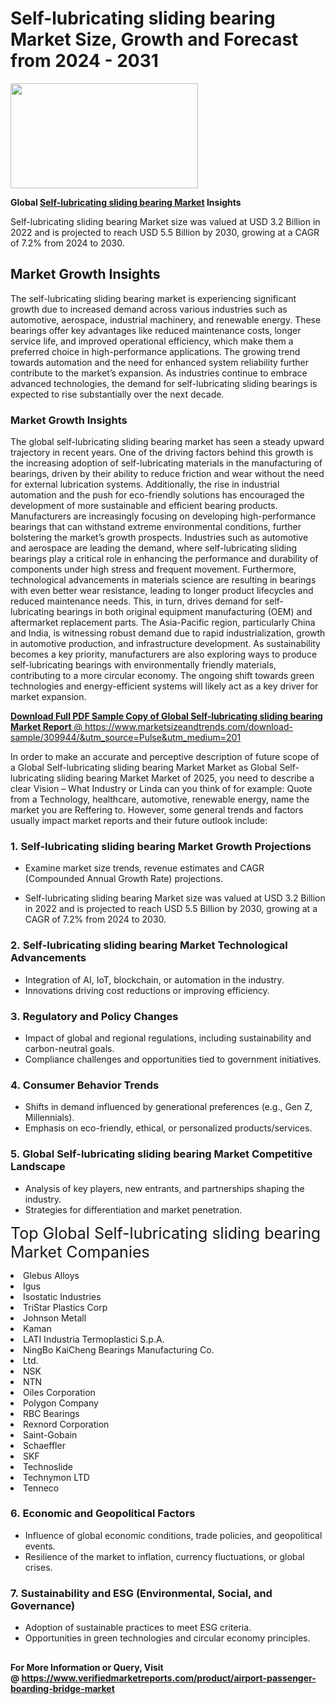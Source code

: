 <H1>Self-lubricating sliding bearing Market Size, Growth and Forecast from 2024 - 2031</H1><img class="aligncenter size-medium wp-image-584254" src="https://thirdeyenews.in/wp-content/uploads/2024/09/Global-Market-Research-300x168.jpeg" alt="" width="300" height="168" /><p><strong>Global&nbsp;<a href="https://www.marketsizeandtrends.com/download-sample/309944/&amp;utm_source=Pulse&amp;utm_medium=201">Self-lubricating sliding bearing Market</a> Insights</strong></p><p>Self-lubricating sliding bearing Market size was valued at USD 3.2 Billion in 2022 and is projected to reach USD 5.5 Billion by 2030, growing at a CAGR of 7.2% from 2024 to 2030.</p><p><h2>Market Growth Insights</h2> <p>The self-lubricating sliding bearing market is experiencing significant growth due to increased demand across various industries such as automotive, aerospace, industrial machinery, and renewable energy. These bearings offer key advantages like reduced maintenance costs, longer service life, and improved operational efficiency, which make them a preferred choice in high-performance applications. The growing trend towards automation and the need for enhanced system reliability further contribute to the market’s expansion. As industries continue to embrace advanced technologies, the demand for self-lubricating sliding bearings is expected to rise substantially over the next decade.</p> <p><a href="#"></a></p> <h3>Market Growth Insights</h3> <p>The global self-lubricating sliding bearing market has seen a steady upward trajectory in recent years. One of the driving factors behind this growth is the increasing adoption of self-lubricating materials in the manufacturing of bearings, driven by their ability to reduce friction and wear without the need for external lubrication systems. Additionally, the rise in industrial automation and the push for eco-friendly solutions has encouraged the development of more sustainable and efficient bearing products. Manufacturers are increasingly focusing on developing high-performance bearings that can withstand extreme environmental conditions, further bolstering the market’s growth prospects. Industries such as automotive and aerospace are leading the demand, where self-lubricating sliding bearings play a critical role in enhancing the performance and durability of components under high stress and frequent movement. Furthermore, technological advancements in materials science are resulting in bearings with even better wear resistance, leading to longer product lifecycles and reduced maintenance needs. This, in turn, drives demand for self-lubricating bearings in both original equipment manufacturing (OEM) and aftermarket replacement parts. The Asia-Pacific region, particularly China and India, is witnessing robust demand due to rapid industrialization, growth in automotive production, and infrastructure development. As sustainability becomes a key priority, manufacturers are also exploring ways to produce self-lubricating bearings with environmentally friendly materials, contributing to a more circular economy. The ongoing shift towards green technologies and energy-efficient systems will likely act as a key driver for market expansion. <p><a href="#"></p><p><span class=""><strong>Download Full PDF Sample Copy of Global Self-lubricating sliding bearing Market Report</strong> @ <a href="https://www.marketsizeandtrends.com/download-sample/309944/&amp;utm_source=Pulse&amp;utm_medium=201" target="_blank">https://www.marketsizeandtrends.com/download-sample/309944/&amp;utm_source=Pulse&amp;utm_medium=201</a></span></p><p>In order to make an accurate and perceptive description of future scope of a Global&nbsp;Self-lubricating sliding bearing Market Market as Global&nbsp;Self-lubricating sliding bearing Market Market of 2025, you need to describe a clear Vision &ndash; What Industry or Linda can you think of for example: Quote from a Technology, healthcare, automotive, renewable energy, name the market you are Reffering to. However, some general trends and factors usually impact market reports and their future outlook include:</p><h3>1.&nbsp;<strong>Self-lubricating sliding bearing Market Growth Projections</strong></h3><ul><li>Examine market size trends, revenue estimates and CAGR (Compounded Annual Growth Rate) projections.</li><li><p>Self-lubricating sliding bearing Market size was valued at USD 3.2 Billion in 2022 and is projected to reach USD 5.5 Billion by 2030, growing at a CAGR of 7.2% from 2024 to 2030.</p></li></ul><h3>2.&nbsp;<strong>Self-lubricating sliding bearing Market Technological Advancements</strong></h3><ul><li>Integration of AI, IoT, blockchain, or automation in the industry.</li><li>Innovations driving cost reductions or improving efficiency.</li></ul><h3>3.&nbsp;<strong>Regulatory and Policy Changes</strong></h3><ul><li>Impact of global and regional regulations, including sustainability and carbon-neutral goals.</li><li>Compliance challenges and opportunities tied to government initiatives.</li></ul><h3>4.&nbsp;<strong>Consumer Behavior Trends</strong></h3><ul><li>Shifts in demand influenced by generational preferences (e.g., Gen Z, Millennials).</li><li>Emphasis on eco-friendly, ethical, or personalized products/services.</li></ul><h3>5.&nbsp;<strong>Global Self-lubricating sliding bearing Market Competitive Landscape</strong></h3><ul><li>Analysis of key players, new entrants, and partnerships shaping the industry.</li><li>Strategies for differentiation and market penetration.</li></ul><p data-pm-slice="1 1 []"><span style="color: inherit; font-family: inherit; font-size: 25px;">Top Global Self-lubricating sliding bearing Market Companies</span></p><div class="" data-test-id=""><p><li>Glebus Alloys</li><li> Igus</li><li> Isostatic Industries</li><li> TriStar Plastics Corp</li><li> Johnson Metall</li><li> Kaman</li><li> LATI Industria Termoplastici S.p.A.</li><li> NingBo KaiCheng Bearings Manufacturing Co.</li><li> Ltd.</li><li> NSK</li><li> NTN</li><li> Oiles Corporation</li><li> Polygon Company</li><li> RBC Bearings</li><li> Rexnord Corporation</li><li> Saint-Gobain</li><li> Schaeffler</li><li> SKF</li><li> Technoslide</li><li> Technymon LTD</li><li> Tenneco</li></p></div><h3>6.&nbsp;<strong>Economic and Geopolitical Factors</strong></h3><ul><li>Influence of global economic conditions, trade policies, and geopolitical events.</li><li>Resilience of the market to inflation, currency fluctuations, or global crises.</li></ul><h3>7.&nbsp;<strong>Sustainability and ESG (Environmental, Social, and Governance)</strong></h3><ul><li>Adoption of sustainable practices to meet ESG criteria.</li><li>Opportunities in green technologies and circular economy principles.</li></ul><h2><strong style="font-size: 14px;">For More Information or Query, Visit @&nbsp;</strong><a style="background-color: #ffffff; font-size: 14px;" href="https://www.marketsizeandtrends.com/report/self-lubricating-sliding-bearing-market/" target="_blank">https://www.verifiedmarketreports.com/product/airport-passenger-boarding-bridge-market</a></h2>
